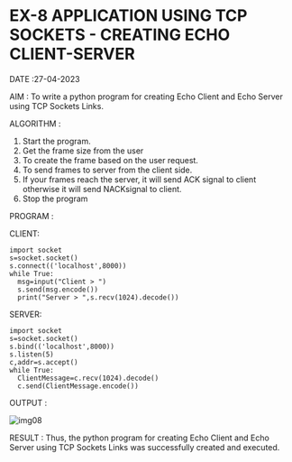 # EX-8 APPLICATION USING TCP SOCKETS - CREATING ECHO CLIENT-SERVER

DATE :27-04-2023

AIM :
To write a python program for creating Echo Client and Echo Server using TCP
Sockets Links.


ALGORITHM :

1. Start the program.
2. Get the frame size from the user
3. To create the frame based on the user request.
4. To send frames to server from the client side.
5. If your frames reach the server, it will send ACK signal to client otherwise it will
send NACKsignal to client.
6. Stop the program


PROGRAM :

CLIENT:
```
import socket
s=socket.socket()
s.connect(('localhost',8000))
while True:
  msg=input("Client > ")
  s.send(msg.encode())
  print("Server > ",s.recv(1024).decode())
 ```
 
SERVER:
```
import socket
s=socket.socket()
s.bind(('localhost',8000))
s.listen(5)
c,addr=s.accept()
while True:
  ClientMessage=c.recv(1024).decode()
  c.send(ClientMessage.encode())
```

OUTPUT :


![img08](https://github.com/Deeksha78/EX-8/assets/128116204/3147ea98-fbbb-4870-bfb2-55215b12e161)



RESULT :
Thus, the python program for creating Echo Client and Echo Server using TCP Sockets Links
was successfully created and executed.
